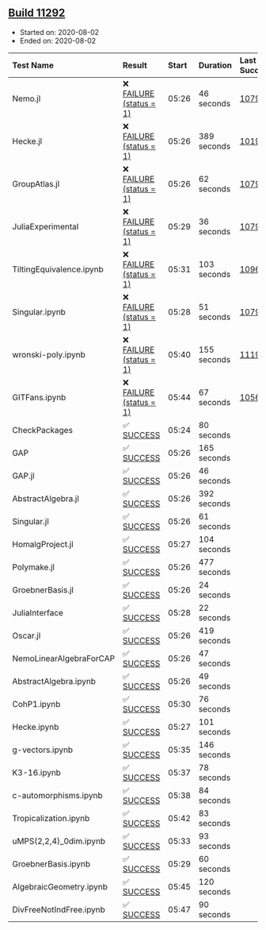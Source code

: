 ## [Build 11292](https://oscarci.mathematik.uni-kl.de/job/oscar/11292/)

* Started on: 2020-08-02
* Ended on: 2020-08-02

| Test Name    | Result | Start | Duration | Last Success | First Failure |
|:-------------|:-------|:------|:---------|:-------------|:--------------|
| Nemo.jl | ❌ [FAILURE (status = 1)](https://oscarci.mathematik.uni-kl.de/job/oscar/11292/artifact/logs/build-11292/Nemo.jl.log) | 05:26 | 46 seconds | [10790](https://oscarci.mathematik.uni-kl.de/job/oscar/10790/) | [10791](https://oscarci.mathematik.uni-kl.de/job/oscar/10791/) |
| Hecke.jl | ❌ [FAILURE (status = 1)](https://oscarci.mathematik.uni-kl.de/job/oscar/11292/artifact/logs/build-11292/Hecke.jl.log) | 05:26 | 389 seconds | [10197](https://oscarci.mathematik.uni-kl.de/job/oscar/10197/) | [10198](https://oscarci.mathematik.uni-kl.de/job/oscar/10198/) |
| GroupAtlas.jl | ❌ [FAILURE (status = 1)](https://oscarci.mathematik.uni-kl.de/job/oscar/11292/artifact/logs/build-11292/GroupAtlas.jl.log) | 05:26 | 62 seconds | [10790](https://oscarci.mathematik.uni-kl.de/job/oscar/10790/) | [10791](https://oscarci.mathematik.uni-kl.de/job/oscar/10791/) |
| JuliaExperimental | ❌ [FAILURE (status = 1)](https://oscarci.mathematik.uni-kl.de/job/oscar/11292/artifact/logs/build-11292/JuliaExperimental.log) | 05:29 | 36 seconds | [10790](https://oscarci.mathematik.uni-kl.de/job/oscar/10790/) | [10791](https://oscarci.mathematik.uni-kl.de/job/oscar/10791/) |
| TiltingEquivalence.ipynb | ❌ [FAILURE (status = 1)](https://oscarci.mathematik.uni-kl.de/job/oscar/11292/artifact/logs/build-11292/TiltingEquivalence.ipynb.log) | 05:31 | 103 seconds | [10962](https://oscarci.mathematik.uni-kl.de/job/oscar/10962/) | [10963](https://oscarci.mathematik.uni-kl.de/job/oscar/10963/) |
| Singular.ipynb | ❌ [FAILURE (status = 1)](https://oscarci.mathematik.uni-kl.de/job/oscar/11292/artifact/logs/build-11292/Singular.ipynb.log) | 05:28 | 51 seconds | [10790](https://oscarci.mathematik.uni-kl.de/job/oscar/10790/) | [10791](https://oscarci.mathematik.uni-kl.de/job/oscar/10791/) |
| wronski-poly.ipynb | ❌ [FAILURE (status = 1)](https://oscarci.mathematik.uni-kl.de/job/oscar/11292/artifact/logs/build-11292/wronski-poly.ipynb.log) | 05:40 | 155 seconds | [11192](https://oscarci.mathematik.uni-kl.de/job/oscar/11192/) | [11193](https://oscarci.mathematik.uni-kl.de/job/oscar/11193/) |
| GITFans.ipynb | ❌ [FAILURE (status = 1)](https://oscarci.mathematik.uni-kl.de/job/oscar/11292/artifact/logs/build-11292/GITFans.ipynb.log) | 05:44 | 67 seconds | [10566](https://oscarci.mathematik.uni-kl.de/job/oscar/10566/) | [10567](https://oscarci.mathematik.uni-kl.de/job/oscar/10567/) |
| CheckPackages | ✅ [SUCCESS](https://oscarci.mathematik.uni-kl.de/job/oscar/11292/artifact/logs/build-11292/CheckPackages.log) | 05:24 | 80 seconds |  |  |
| GAP | ✅ [SUCCESS](https://oscarci.mathematik.uni-kl.de/job/oscar/11292/artifact/logs/build-11292/GAP.log) | 05:26 | 165 seconds |  |  |
| GAP.jl | ✅ [SUCCESS](https://oscarci.mathematik.uni-kl.de/job/oscar/11292/artifact/logs/build-11292/GAP.jl.log) | 05:26 | 46 seconds |  |  |
| AbstractAlgebra.jl | ✅ [SUCCESS](https://oscarci.mathematik.uni-kl.de/job/oscar/11292/artifact/logs/build-11292/AbstractAlgebra.jl.log) | 05:26 | 392 seconds |  |  |
| Singular.jl | ✅ [SUCCESS](https://oscarci.mathematik.uni-kl.de/job/oscar/11292/artifact/logs/build-11292/Singular.jl.log) | 05:26 | 61 seconds |  |  |
| HomalgProject.jl | ✅ [SUCCESS](https://oscarci.mathematik.uni-kl.de/job/oscar/11292/artifact/logs/build-11292/HomalgProject.jl.log) | 05:27 | 104 seconds |  |  |
| Polymake.jl | ✅ [SUCCESS](https://oscarci.mathematik.uni-kl.de/job/oscar/11292/artifact/logs/build-11292/Polymake.jl.log) | 05:26 | 477 seconds |  |  |
| GroebnerBasis.jl | ✅ [SUCCESS](https://oscarci.mathematik.uni-kl.de/job/oscar/11292/artifact/logs/build-11292/GroebnerBasis.jl.log) | 05:26 | 24 seconds |  |  |
| JuliaInterface | ✅ [SUCCESS](https://oscarci.mathematik.uni-kl.de/job/oscar/11292/artifact/logs/build-11292/JuliaInterface.log) | 05:28 | 22 seconds |  |  |
| Oscar.jl | ✅ [SUCCESS](https://oscarci.mathematik.uni-kl.de/job/oscar/11292/artifact/logs/build-11292/Oscar.jl.log) | 05:26 | 419 seconds |  |  |
| NemoLinearAlgebraForCAP | ✅ [SUCCESS](https://oscarci.mathematik.uni-kl.de/job/oscar/11292/artifact/logs/build-11292/NemoLinearAlgebraForCAP.log) | 05:26 | 47 seconds |  |  |
| AbstractAlgebra.ipynb | ✅ [SUCCESS](https://oscarci.mathematik.uni-kl.de/job/oscar/11292/artifact/logs/build-11292/AbstractAlgebra.ipynb.log) | 05:26 | 49 seconds |  |  |
| CohP1.ipynb | ✅ [SUCCESS](https://oscarci.mathematik.uni-kl.de/job/oscar/11292/artifact/logs/build-11292/CohP1.ipynb.log) | 05:30 | 76 seconds |  |  |
| Hecke.ipynb | ✅ [SUCCESS](https://oscarci.mathematik.uni-kl.de/job/oscar/11292/artifact/logs/build-11292/Hecke.ipynb.log) | 05:27 | 101 seconds |  |  |
| g-vectors.ipynb | ✅ [SUCCESS](https://oscarci.mathematik.uni-kl.de/job/oscar/11292/artifact/logs/build-11292/g-vectors.ipynb.log) | 05:35 | 146 seconds |  |  |
| K3-16.ipynb | ✅ [SUCCESS](https://oscarci.mathematik.uni-kl.de/job/oscar/11292/artifact/logs/build-11292/K3-16.ipynb.log) | 05:37 | 78 seconds |  |  |
| c-automorphisms.ipynb | ✅ [SUCCESS](https://oscarci.mathematik.uni-kl.de/job/oscar/11292/artifact/logs/build-11292/c-automorphisms.ipynb.log) | 05:38 | 84 seconds |  |  |
| Tropicalization.ipynb | ✅ [SUCCESS](https://oscarci.mathematik.uni-kl.de/job/oscar/11292/artifact/logs/build-11292/Tropicalization.ipynb.log) | 05:42 | 83 seconds |  |  |
| uMPS(2,2,4)_0dim.ipynb | ✅ [SUCCESS](https://oscarci.mathematik.uni-kl.de/job/oscar/11292/artifact/logs/build-11292/uMPS-2-2-4-_0dim.ipynb.log) | 05:33 | 93 seconds |  |  |
| GroebnerBasis.ipynb | ✅ [SUCCESS](https://oscarci.mathematik.uni-kl.de/job/oscar/11292/artifact/logs/build-11292/GroebnerBasis.ipynb.log) | 05:29 | 60 seconds |  |  |
| AlgebraicGeometry.ipynb | ✅ [SUCCESS](https://oscarci.mathematik.uni-kl.de/job/oscar/11292/artifact/logs/build-11292/AlgebraicGeometry.ipynb.log) | 05:45 | 120 seconds |  |  |
| DivFreeNotIndFree.ipynb | ✅ [SUCCESS](https://oscarci.mathematik.uni-kl.de/job/oscar/11292/artifact/logs/build-11292/DivFreeNotIndFree.ipynb.log) | 05:47 | 90 seconds |  |  |
